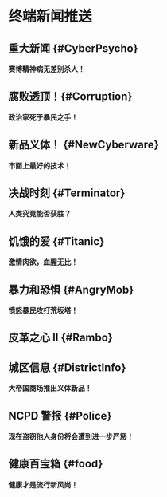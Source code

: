 # 终端新闻推送

## 重大新闻 {#CyberPsycho}

**赛博精神病无差别杀人！**

## 腐败透顶！{#Corruption}

**政治家死于暴民之手！**

## 新品义体！ {#NewCyberware}

**市面上最好的技术！**

## 决战时刻 {#Terminator}

**人类究竟能否获胜？**

## 饥饿的爱 {#Titanic}

**激情肉欲，血腥无比！**

## 暴力和恐惧 {#AngryMob}

**愤怒暴民攻打荒坂塔！**

## 皮革之心 II {#Rambo}

## 城区信息 {#DistrictInfo}

**大帝国商场推出义体新品！**

## NCPD 警报 {#Police}

**现在盗窃他人身份将会遭到进一步严惩！**

## 健康百宝箱 {#food}

**健康才是流行新风尚！**
